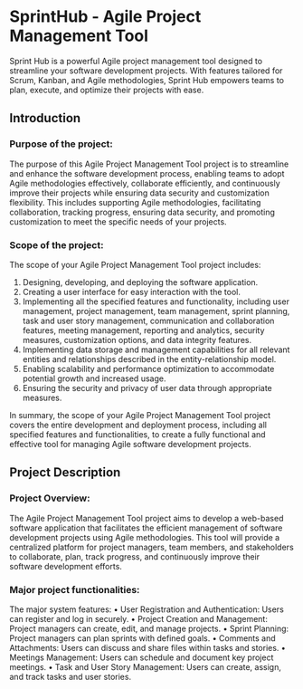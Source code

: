 # SprintHub - Agile Project Management Tool
Sprint Hub is a powerful Agile project management tool designed to streamline your software development projects. With features tailored for Scrum, Kanban, and Agile methodologies, Sprint Hub empowers teams to plan, execute, and optimize their projects with ease.

## Introduction
### Purpose of the project:
The purpose of this Agile Project Management Tool project is to streamline and enhance the software development process, enabling teams to adopt Agile methodologies effectively, collaborate efficiently, and continuously improve their projects while ensuring data security and customization flexibility. This includes supporting Agile methodologies, facilitating collaboration, tracking progress, ensuring data security, and promoting customization to meet the specific needs of your projects.

### Scope of the project:
The scope of your Agile Project Management Tool project includes:
1.	Designing, developing, and deploying the software application.
2.	Creating a user interface for easy interaction with the tool.
3.	Implementing all the specified features and functionality, including user management, project management, team management, sprint planning, task and user story management, communication and collaboration features, meeting management, reporting and analytics, security measures, customization options, and data integrity features.
4.	Implementing data storage and management capabilities for all relevant entities and relationships described in the entity-relationship model.
5.	Enabling scalability and performance optimization to accommodate potential growth and increased usage.
6.	Ensuring the security and privacy of user data through appropriate measures.

In summary, the scope of your Agile Project Management Tool project covers the entire development and deployment process, including all specified features and functionalities, to create a fully functional and effective tool for managing Agile software development projects.

## Project Description
### Project Overview:
The Agile Project Management Tool project aims to develop a web-based software application that facilitates the efficient management of software development projects using Agile methodologies. This tool will provide a centralized platform for project managers, team members, and stakeholders to collaborate, plan, track progress, and continuously improve their software development efforts.

### Major project functionalities:
The major system features:
•	User Registration and Authentication: Users can register and log in securely.
•	Project Creation and Management: Project managers can create, edit, and manage projects.
•	Sprint Planning: Project managers can plan sprints with defined goals.
•	Comments and Attachments: Users can discuss and share files within tasks and stories.
•	Meetings Management: Users can schedule and document key project meetings.
•	Task and User Story Management: Users can create, assign, and track tasks and user stories.
